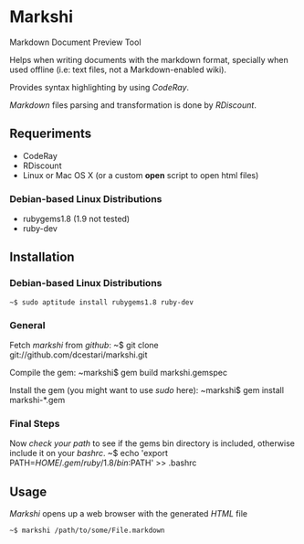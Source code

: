 Markshi
=======

Markdown Document Preview Tool

Helps when writing documents with the markdown
format, specially when used offline (i.e: text files,
not a Markdown-enabled wiki).

Provides syntax highlighting by using *CodeRay*.

*Markdown* files parsing and transformation is done by
*RDiscount*.

Requeriments
------------
- CodeRay
- RDiscount
- Linux or Mac OS X (or a custom **open** script to open html files)

### Debian-based Linux Distributions
- rubygems1.8 (1.9 not tested)
- ruby-dev

Installation
------------

### Debian-based Linux Distributions
    ~$ sudo aptitude install rubygems1.8 ruby-dev

### General

Fetch *markshi* from *github*:
    ~$ git clone git://github.com/dcestari/markshi.git

Compile the gem:
    ~markshi$ gem build markshi.gemspec

Install the gem (you might want to use *sudo* here):
    ~markshi$ gem install markshi-*.gem

### Final Steps

Now *check your path* to see if the gems bin directory is included,
otherwise include it on your *bashrc*.
    ~$ echo 'export PATH=$HOME/.gem/ruby/1.8/bin:$PATH' >> .bashrc

Usage
-----

*Markshi* opens up a web browser with the generated *HTML* file

    ~$ markshi /path/to/some/File.markdown

